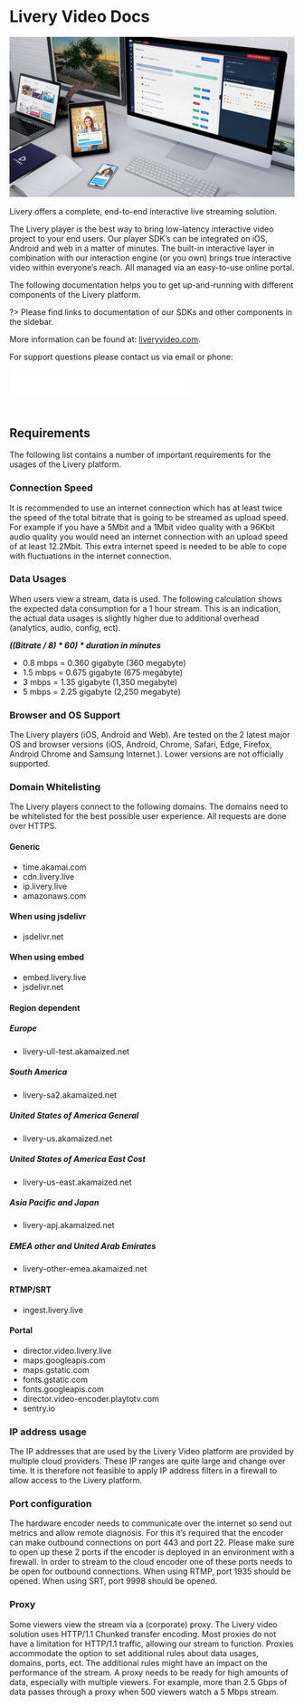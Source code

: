 # Livery Video Docs

![Livery Experience](title_screen.png)

Livery offers a complete, end-to-end interactive live streaming solution.

The Livery player is the best way to bring low-latency interactive video project to your end users. Our player SDK’s can be integrated on iOS, Android and web in a matter of minutes. The built-in interactive layer in combination with our interaction engine (or you own) brings true interactive video within everyone’s reach. All managed via an easy-to-use online portal.

The following documentation helps you to get up-and-running with different components of the Livery platform.

?> Please find links to documentation of our SDKs and other components in the sidebar.

More information can be found at: [liveryvideo.com](https://liveryvideo.com).

For support questions please contact us via email or phone:

![support](support.png)
<br>
<br>

## Requirements

The following list contains a number of important requirements for the usages of the Livery platform.

### Connection Speed

It is recommended to use an internet connection which has at least twice the speed of the total bitrate that is going to be streamed as upload speed. For example if you have a 5Mbit and a 1Mbit video quality with a 96Kbit audio quality you would need an internet connection with an upload speed of at least 12.2Mbit. This extra internet speed is needed to be able to cope with fluctuations in the internet connection.

### Data Usages

When users view a stream, data is used. The following calculation shows the expected data consumption for a 1 hour stream. This is an indication, the actual data usages is slightly higher due to additional overhead (analytics, audio, config, ect).

**_((Bitrate / 8) * 60) * duration in minutes_**

- 0.8 mbps = 0.360 gigabyte (360 megabyte)
- 1.5 mbps = 0.675 gigabyte (675 megabyte)
- 3 mbps = 1.35 gigabyte (1,350 megabyte)
- 5 mbps = 2.25 gigabyte (2,250 megabyte)

### Browser and OS Support

The Livery players (iOS, Android and Web). Are tested on the 2 latest major OS and browser versions (iOS, Android, Chrome, Safari, Edge, Firefox, Android Chrome and Samsung Internet.). Lower versions are not officially supported.

### Domain Whitelisting

The Livery players connect to the following domains. The domains need to be whitelisted for the best possible user experience. All requests are done over HTTPS.

#### Generic

- time.akamai.com
- cdn.livery.live
- ip.livery.live
- amazonaws.com

#### When using jsdelivr

- jsdelivr.net

#### When using embed

- embed.livery.live
- jsdelivr.net

#### Region dependent

##### Europe

- livery-ull-test.akamaized.net

##### South America

- livery-sa2.akamaized.net

##### United States of America General

- livery-us.akamaized.net

##### United States of America East Cost

- livery-us-east.akamaized.net

##### Asia Pacific and Japan

- livery-apj.akamaized.net

##### EMEA other and United Arab Emirates

- livery-other-emea.akamaized.net

#### RTMP/SRT

- ingest.livery.live

#### Portal

- director.video.livery.live
- maps.googleapis.com
- maps.gstatic.com
- fonts.gstatic.com
- fonts.googleapis.com
- director.video-encoder.playtotv.com
- sentry.io

### IP address usage

The IP addresses that are used by the Livery Video platform are provided by multiple cloud providers.
These IP ranges are quite large and change over time.
It is therefore not feasible to apply IP address filters in a firewall to allow access to the Livery platform.

### Port configuration

The hardware encoder needs to communicate over the internet so send out metrics and allow remote diagnosis. For this it’s required that the encoder can make outbound connections on port 443 and port 22. Please make sure to open up these 2 ports if the encoder is deployed in an environment with a firewall. In order to stream to the cloud encoder one of these ports needs to be open for outbound connections. When using RTMP, port 1935 should be opened. When using SRT, port 9998 should be opened.

### Proxy

Some viewers view the stream via a (corporate) proxy. The Livery video solution uses HTTP/1.1 Chunked transfer encoding. Most proxies do not have a limitation for HTTP/1.1 traffic, allowing our stream to function. Proxies accommodate the option to set additional rules about data usages, domains, ports, ect. The additional rules might have an impact on the performance of the stream. A proxy needs to be ready for high amounts of data, especially with multiple viewers. For example, more than 2.5 Gbps of data passes through a proxy when 500 viewers watch a 5 Mbps stream.
